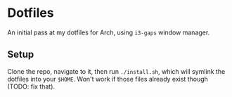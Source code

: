 # Dotfiles
An initial pass at my dotfiles for Arch, using `i3-gaps` window manager.

## Setup
Clone the repo, navigate to it, then run `./install.sh`, which will symlink the dotfiles into your `$HOME`. Won't work if those files already exist though (TODO: fix that).
